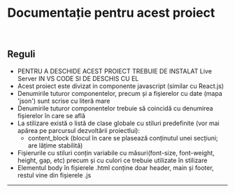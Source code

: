 <h1>Documentație pentru acest proiect</h1>
<br>
<h2>Reguli</h2>
<ul>
    <li>PENTRU A DESCHIDE ACEST PROIECT TREBUIE DE INSTALAT Live Server IN VS CODE SI DE DESCHIS CU EL</li>
    <li>Acest proiect este divizat in componente javascript (similar cu React.js)</li>
    <li>Denumirile tuturor componentelor, precum și a fișierelor cu date (mapa 'json') sunt scrise cu literă mare</li>
    <li>Denumirile tuturor componentelor trebuie să coincidă cu denumirea fișierelor în care se află</li>
    <li>La stilizare există o listă de clase globale cu stiluri predefinite (vor mai apărea pe parcursul dezvoltării proiectlui): 
        <ul>
            <li>content_block (blocul în care se plasează conținutul unei secțiuni; are lățime stabilită)</li>
        </ul>
    </li>
    <li>Fișierurile cu stiluri conțin variabile cu măsuri(font-size, font-weight, height, gap, etc) precum și cu culori ce trebuie utilizate în stilizare</li>
    <li>Elementul body în fișierele .html conține doar header, main și footer, restul vine din fișierele .js</li>
</ul>
<hr>